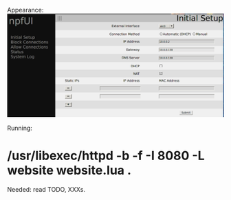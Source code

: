 Appearance:
![First window](screenshot.png)

Running:
# /usr/libexec/httpd -b -f -I 8080 -L website website.lua .

Needed:
read TODO, XXXs.
